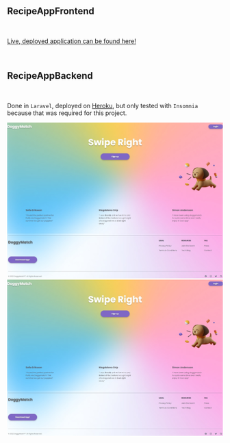 ## RecipeAppFrontend
<br/>

[Live, deployed application can be found here!](https://recipe-app-fe13.netlify.app)

<br/>


## RecipeAppBackend
<br/>

Done in `Laravel`, deployed on [Heroku](https://recipes-app-be.herokuapp.com/), but only tested with `Insomnia` because that was required for this project.

<img src="https://raw.githubusercontent.com/HeidiDragomir/DoggyMatch-MERN-App-frontend/main/src/assets/img/DoggyMatch.jpg" style="width: auto; height: auto">

<img src="https://raw.githubusercontent.com/HeidiDragomir/DoggyMatch-MERN-App-frontend/main/src/assets/img/DoggyMatch.jpg" style="width: auto; height: auto">

